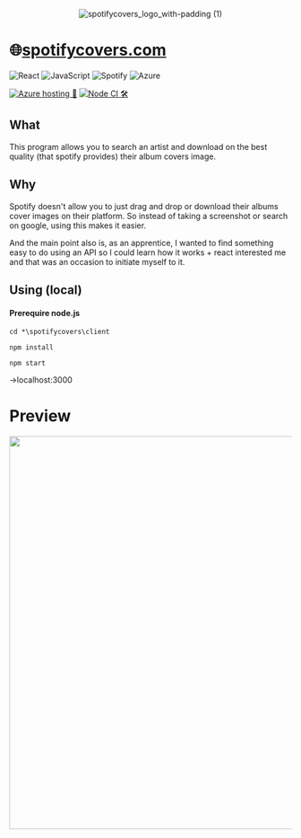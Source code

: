 <div align="center">

  ![spotifycovers_logo_with-padding (1)](https://github.com/user-attachments/assets/f45f301d-5826-49f6-923a-893e0724cbae)

</div>

# 🌐[spotifycovers.com](https://spotifycovers.com)  
![React](https://img.shields.io/badge/react-%2320232a.svg?style=for-the-badge&logo=react&logoColor=%2361DAFB)  ![JavaScript](https://img.shields.io/badge/javascript-%23323330.svg?style=for-the-badge&logo=javascript&logoColor=%23F7DF1E)  ![Spotify](https://img.shields.io/badge/Spotify-1ED760?style=for-the-badge&logo=spotify&logoColor=white)  ![Azure](https://img.shields.io/badge/azure-%230072C6.svg?style=for-the-badge&logo=microsoftazure&logoColor=white)

[![Azure hosting 🚀](https://github.com/cyrilnapo/spotifycovers/actions/workflows/azure-static-web-apps-lemon-plant-06a0c9003.yml/badge.svg)](https://github.com/cyrilnapo/spotifycovers/actions/workflows/azure-static-web-apps-lemon-plant-06a0c9003.yml)  [![Node CI 🛠️](https://github.com/cyrilnapo/spotifycovers/actions/workflows/node.js.yml/badge.svg)](https://github.com/cyrilnapo/spotifycovers/actions/workflows/node.js.yml)

## What 
This program allows you to search an artist and download on the best quality (that spotify provides) their album covers image.
## Why
Spotify doesn't allow you to just drag and drop or download their albums cover images on their platform. So instead of taking a screenshot or search on google, using this makes it easier.

And the main point also is, as an apprentice, I wanted to find something easy to do using an API so I could learn how it works + react interested me and that was an occasion to initiate myself to it.

## Using (local)

#### Prerequire node.js

```
cd *\spotifycovers\client
```

```
npm install
```

```
npm start
```
->localhost:3000


# Preview
<p align="center">
<img src="readme_src/example.gif" width="700px" />
</p>


